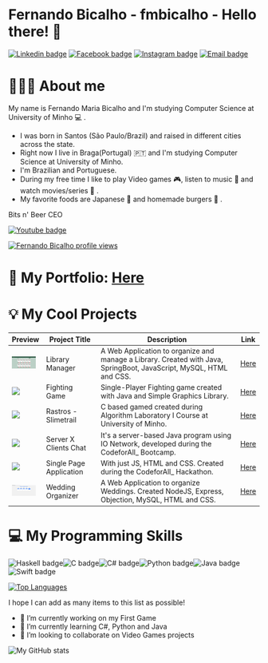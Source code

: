 # Fernando Bicalho - fmbicalho - Hello there! 👋

[![Linkedin badge](https://img.shields.io/badge/LinkedIn-0077B5?style=for-the-badge&logo=linkedin&logoColor=white)](https://www.linkedin.com/in/fernando-m-bicalho)
[![Facebook badge](https://img.shields.io/badge/Facebook-1877F2?style=for-the-badge&logo=facebook&logoColor=white)](https://www.facebook.com/fernandombicalho)
[![Instagram badge](https://img.shields.io/badge/-@fmbicalho-purple?style=for-the-badge&logo=Instagram&logoColor=white)](https://www.instagram.com/fmbicalho/)
[![Email badge](https://img.shields.io/badge/-fernando_bicalho-c71610?style=for-the-badge&logo=Gmail&logoColor=white)](mailto:fernando_bicalho@ymail.com)

# 🧑🏻‍💻 About me

My name is Fernando Maria Bicalho and I'm studying Computer Science at University of Minho 💻 . 

- I was born in Santos (São Paulo/Brazil) and raised in different cities across the state.
- Right now I live in Braga(Portugal) 🇵🇹 and I'm studying Computer Science at University of Minho.
- I'm Brazilian and Portuguese.
- During my free time I like to play Video games 🎮, listen to music 🎵 and watch movies/series 🍿 .
- My favorite foods are Japanese 🍣 and homemade burgers 🍔 .

Bits n' Beer CEO

[![Youtube badge](https://img.shields.io/badge/YouTube-FF0000?style=for-the-badge&logo=youtube&logoColor=white)](https://www.youtube.com/c/BitsnBeer)
 
[![Fernando Bicalho profile views](https://u8views.com/api/v1/github/profiles/22182187/views/day-week-month-total-count.svg)](https://u8views.com/github/fmbicalho)  

# 📁 My Portfolio:  [Here](https://bicalhos-portfolio.netlify.app/)  

# 💡 My Cool Projects

| Preview | Project Title | Description | Link |
|---------|---------------|-------------|------|
|<img src="https://github.com/fmbicalho/LibraryManager/blob/main/src/main/resources/static/images/Home.png" width="48">| Library Manager | A Web Application to organize and manage a Library. Created with Java, SpringBoot, JavaScript, MySQL, HTML and CSS. | [Here](https://github.com/fmbicalho/LibraryManager/tree/main) |
|<img src="https://github.com/user-attachments/assets/2f9a34d4-b16b-4f74-bbe1-487094810cf1" width="48">| Fighting Game | Single-Player Fighting game created with Java and Simple Graphics Library. | [Here](https://github.com/fmbicalho/GameJam) |
|<img src="https://cf.geekdo-images.com/tYxS-l2Z8FkehH7eIQFY9A__opengraph/img/jA27SaLhCBZqH0zmZq-fhh-9nBY=/fit-in/1200x630/filters:strip_icc()/pic332409.jpg" width="48">| Rastros - Slimetrail | C based gamed created during Algorithm Laboratory I Course at University of Minho. | [Here](https://github.com/Alef-Keuffer/uminho.la1.rastos-c) |
|<img src="https://github.com/user-attachments/assets/bc4f9c8a-5530-4e18-a0d3-c0957676fb4a" width="48">| Server X Clients Chat | It's a server-based Java program using IO Network, developed during the CodeforAll_ Bootcamp. | [Here](https://github.com/fmbicalho/Online_Chat_in_Java.git) |
|<img src="https://media.licdn.com/dms/image/v2/D4D2DAQFdZooqqYEt2w/profile-treasury-image-shrink_800_800/profile-treasury-image-shrink_800_800/0/1723804917342?e=1726138800&v=beta&t=SvX-D3KXZdoj-J9IfprRYakMjJP00HQwg1aqMc6ID0g" width="48">| Single Page Application | With just JS, HTML and CSS. Created during the CodeforAll_ Hackathon. | [Here](https://github.com/fmbicalho/race4life) |
|<img src="https://github.com/fmbicalho/weddingOrganizerWithNodeJS/blob/main/src/images/home.png" width="48">| Wedding Organizer | A Web Application to organize Weddings. Created NodeJS, Express, Objection, MySQL, HTML and CSS. | [Here](https://github.com/fmbicalho/weddingOrganizerWithNodeJS) |

# 💻 My Programming Skills

![Haskell badge](https://img.shields.io/badge/Haskell-5e5086?style=for-the-badge&logo=haskell&logoColor=white)![C badge](https://img.shields.io/badge/C-00599C?style=for-the-badge&logo=c&logoColor=white)![C# badge](https://img.shields.io/badge/C%23-239120?style=for-the-badge&logo=c-sharp&logoColor=white)![Python badge](https://img.shields.io/badge/Python-3776AB?style=for-the-badge&logo=python&logoColor=white)![Java badge](https://img.shields.io/badge/Java-ED8B00?style=for-the-badge&logo=java&logoColor=white)![Swift badge](https://img.shields.io/badge/Swift-FA7343?style=for-the-badge&logo=swift&logoColor=white)

[![Top Languages](https://github-readme-stats.vercel.app/api/top-langs/?username=fmbicalho&layout=compact&theme=dracula&hide_border=true)](https://github.com/anuraghazra/github-readme-stats)  

I hope I can add as many items to this list as possible!

- 🔭 I’m currently working on my First Game
- 🌱 I’m currently learning C#, Python and Java
- 👯 I’m looking to collaborate on Video Games projects

![My GitHub stats](https://github-readme-stats.vercel.app/api?username=fmbicalho&count_private=true&show_icons=true&theme=dracula&hide=contribs&hide_border=true)
